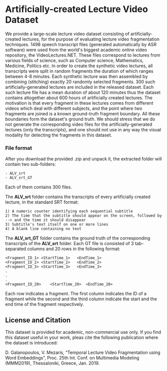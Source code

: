 # Artificially-created Lecture Video Dataset
We provide a large-scale lecture video dataset consisting of artificially-created lectures, for the purpose of evaluating lecture video fragmentation techniques. 1498 speech transcript files (generated automatically by ASR software) were used from the world's biggest academic online video repository, the VideoLectures.NET. These files correspond to lectures from various fields of science, such as Computer science, Mathematics, Medicine, Politics etc. In order to create the synthetic video lectures, all transcripts were split in random fragments the duration of which ranges between 4-8 minutes. Each synthetic lecture was then assembled by combining (stitching) exactly 20 randomly selected fragments. 300 such artificially-generated lectures are included in the released dataset. Each such lecture file has a mean duration of about 120 minutes thus the dataset contains altogether about 600 hours of artificially created lectures. The motivation is that every fragment in these lectures comes from different videos which deal with different subjects, and the point where two fragments are joined is a known ground-truth fragment boundary. All these boundaries form the dataset's ground truth. We should stress that we do not generate the corresponding video files for the artificially-generated lectures (only the transcripts), and one should not use in any way the visual modality for detecting the fragments in this dataset.

### File format
After you download the provided .zip and unpack it, the extracted folder will contain two sub-folders: 
	
```
- ALV_srt
- ALV_srt_GT
```
Each of them contains 300 files. 

The **ALV_srt** folder contains the transcripts of every artificially created lecture, in the standard SRT format:
```
1) A numeric counter identifying each sequential subtitle
2) The time that the subtitle should appear on the screen, followed by --> and the time it should disappear
3) Subtitle's text itself on one or more lines
4) A blank line containing no text
```
The **ALV_srt_GT** folder contains the ground truth of the corresponding transcripts of the **ALV_srt** folder. Each GT file is consisted of 3 tab-separated columns and 20 rows in the following format:

```
<Fragment_ID_1>	<StartTime_1>	<EndTime_1>
<Fragment_ID_2>	<StartTime_2>	<EndTime_2>
<Fragment_ID_3>	<StartTime_3>	<EndTime_3>
.
.
.
<Fragment_ID_20>	<StartTime_20>	<EndTime_20>
```
Each row indicates a fragment. The first column indicates the ID of a fragment while the second and the third column indicate the start and the end time of the fragment respectively.

## License and Citation
This dataset is provided for academic, non-commercial use only. If you find this dataset useful in your work, pleas cite the following publication where the dataset is introduced:

D. Galanopoulos, V. Mezaris, “Temporal Lecture Video Fragmentation using Word Embeddings”, Proc. 25th Int. Conf. on Multimedia Modeling (MMM2019), Thessaloniki, Greece, Jan. 2019.
